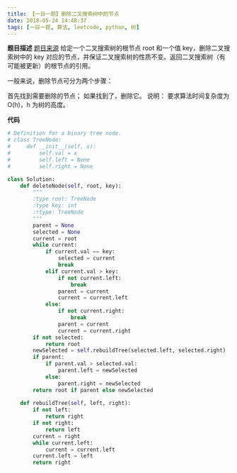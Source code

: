 ```yaml
---
title: 【一日一题】删除二叉搜索树中的节点
date: 2018-05-24 14:48:37
tags: [一日一题, 算法, leetcode, python, 树]
---
```

**题目描述**
[题目来源](https://leetcode-cn.com/problems/delete-node-in-a-bst/description/)
给定一个二叉搜索树的根节点 root 和一个值 key，删除二叉搜索树中的 key 对应的节点，并保证二叉搜索树的性质不变。返回二叉搜索树（有可能被更新）的根节点的引用。

一般来说，删除节点可分为两个步骤：

首先找到需要删除的节点；
如果找到了，删除它。
说明： 要求算法时间复杂度为 O(h)，h 为树的高度。


**代码**
```python
# Definition for a binary tree node.
# class TreeNode:
#     def __init__(self, x):
#         self.val = x
#         self.left = None
#         self.right = None

class Solution:
    def deleteNode(self, root, key):
        """
        :type root: TreeNode
        :type key: int
        :rtype: TreeNode
        """
        parent = None
        selected = None
        current = root
        while current:
            if current.val == key:
                selected = current
                break
            elif current.val > key:
                if not current.left:
                    break
                parent = current
                current = current.left
            else:
                if not current.right:
                    break
                parent = current
                current = current.right
        if not selected:
            return root
        newSelected = self.rebuildTree(selected.left, selected.right)
        if parent:
            if parent.val > selected.val:
                parent.left = newSelected
            else:
                parent.right = newSelected
        return root if parent else newSelected
    
    def rebuildTree(self, left, right):
        if not left:
            return right
        if not right:
            return left
        current = right
        while current.left:
            current = current.left
        current.left = left
        return right
```
